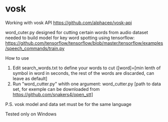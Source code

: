 # vosk
Working with vosk API https://github.com/alphacep/vosk-api

word_cuter.py designed for cutting certain words from audio dataset needed to build model for key word spotting using tensorflow:  https://github.com/tensorflow/tensorflow/blob/master/tensorflow/examples/speech_commands/train.py

How to use
1. Edit search_words.txt to define your words to cut ([word]=[min lenth of symbol in word in seconds, the rest of the words are discarded, can leave as default]
2. Run "word_cutter.py" whith one argument: word_cutter.py [path to data set, for exemple can be downloaded from https://github.com/snakers4/open_stt]

P.S. vosk model and data set must be for the same language

Tested only on Windows
